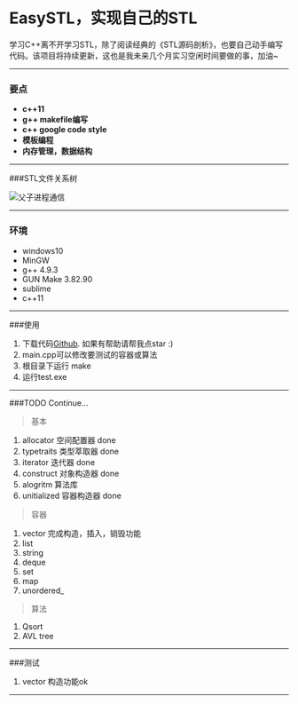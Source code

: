 # EasySTL，实现自己的STL

学习C++离不开学习STL，除了阅读经典的《STL源码剖析》，也要自己动手编写代码。该项目将持续更新，这也是我未来几个月实习空闲时间要做的事，加油~

-------------
### 要点
- **c++11**
- **g++ makefile编写**
- **c++ google code style**
- **模板编程**
- **内存管理，数据结构**

-------------------
###STL文件关系树

![父子进程通信](https://github.com/hunterzhao/EasySTL/blob/master/pic/STL%E6%96%87%E4%BB%B6%E5%85%B3%E7%B3%BB%E6%A0%91.png?raw=true)

-------------------

### 环境
- windows10
- MinGW
- g++ 4.9.3
- GUN Make 3.82.90
- sublime
- c++11

-------------------
###使用
1. 下载代码[Github][1]. 如果有帮助请帮我点star :)
2. main.cpp可以修改要测试的容器或算法
3. 根目录下运行 make
4. 运行test.exe

-------------------
###TODO Continue...

>基本

1. allocator 空间配置器 done 
2. typetraits 类型萃取器 done
3. iterator 迭代器 done
4. construct 对象构造器 done
5. alogritm 算法库
6. unitialized 容器构造器 done

>容器

1. vector 完成构造，插入，销毁功能
2. list
3. string
4. deque
5. set
6. map
7. unordered_


>算法

1. Qsort
2. AVL tree

-------------------
###测试
1. vector 构造功能ok




---------
[1]: https://github.com/hunterzhao/EasySTL
